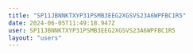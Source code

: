 ```yaml
---
title: "SP11JBNNKTXYP31PSMB3EEG2XGSVS23A6WPFBC1R5"
date: 2024-06-05T11:49:18.947Z
user: SP11JBNNKTXYP31PSMB3EEG2XGSVS23A6WPFBC1R5
layout: "users"
---
```

    
